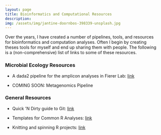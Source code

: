 ```yaml
---
layout: page
title: Bioinformatics and Computational Resources
description: 
img: /assets/img/jantine-doornbos-398339-unsplash.jpg
---
```

Over the years, I have created a number of pipelines, tools, and resources for bioinformatics and computation analyses. Often I begin by creating theses tools for myself and end up sharing them with people. The following is a (non-comprehensive) list of links to some of these resources. 

### Microbial Ecology Resources
* A dada2 pipeline for the amplicon analyses in Fierer Lab: [link](https://github.com/fiererlab/dada2_fiererlab)

* COMING SOON: Metagenomics Pipeline

### General Resources
* Quick 'N Dirty guide to Git: [link](https://github.com/hhollandmoritz/git_guide)

* Templates for Common R Analyses: [link](https://github.com/hhollandmoritz/CommonRCode)

* Knitting and spinning R projects: [link](https://github.com/hhollandmoritz/Useful_templates)

